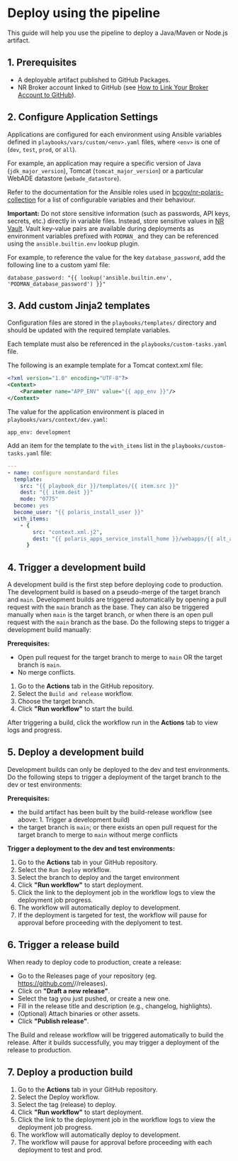 # Deploy using the pipeline

This guide will help you use the pipeline to deploy a Java/Maven or Node.js artifact.

## 1. Prerequisites

- A deployable artifact published to GitHub Packages.
- NR Broker account linked to GitHub (see [How to Link Your Broker Account to GitHub](https://apps.nrs.gov.bc.ca/int/confluence/display/OSCAR/Linking+to+a+GitHub+account)).

## 2. Configure Application Settings

Applications are configured for each environment using Ansible variables defined in `playbooks/vars/custom/<env>.yaml` files, where `<env>` is one of (`dev`, `test`, `prod`, or `all`).

For example, an application may require a specific version of Java (`jdk_major_version`), Tomcat (`tomcat_major_version`) or a particular WebADE datastore (`webade_datastore`).

Refer to the documentation for the Ansible roles used in [bcgov/nr-polaris-collection](https://github.com/bcgov/nr-polaris-collection/blob/main/README.md) for a list of configurable variables and their behaviour.

**Important:** Do not store sensitive information (such as passwords, API keys, secrets, etc.) directly in variable files. Instead, store sensitive values in [NR Vault](https://knox.io.nrs.gov.bc.ca). Vault key-value pairs are available during deployments as environment variables prefixed with `PODMAN_` and they can be referenced using the `ansible.builtin.env` lookup plugin.

For example, to reference the value for the key `database_password`, add the following line to a custom yaml file:

```
database_password: "{{ lookup('ansible.builtin.env', 'PODMAN_database_password') }}"
```

## 3. Add custom Jinja2 templates

Configuration files are stored in the `playbooks/templates/` directory and should be updated with the required template variables.

Each template must also be referenced in the `playbooks/custom-tasks.yaml` file.

The following is an example template for a Tomcat context.xml file:

```xml
<?xml version="1.0" encoding="UTF-8"?>
<Context>
    <Parameter name="APP_ENV" value="{{ app_env }}"/>
</Context>
```

The value for the application environment is placed in `playbooks/vars/context/dev.yaml`:

```
app_env: development
```

Add an item for the template to the `with_items` list in the `playbooks/custom-tasks.yaml` file:

```yaml
---
- name: configure nonstandard files
  template:
    src: "{{ playbook_dir }}/templates/{{ item.src }}"
    dest: "{{ item.dest }}"
    mode: "0775"
  become: yes
  become_user: "{{ polaris_install_user }}"
  with_items:
    - {
        src: "context.xml.j2",
        dest: "{{ polaris_apps_service_install_home }}/webapps/{{ alt_app_dir_name | default(context) }}/META-INF/context.xml"
      }
```

## 4. Trigger a development build

A development build is the first step before deploying code to production. The development build is based on a pseudo-merge of the target branch and `main`. Development builds are triggered automatically by opening a pull request with the `main` branch as the base. They can also be triggered manually when `main` is the target branch, or when there is an open pull request with the `main` branch as the base. Do the following steps to trigger a development build manually:

**Prerequisites:**

- Open pull request for the target branch to merge to `main` OR the target branch is `main`.
- No merge conflicts.

1. Go to the **Actions** tab in the GitHub repository.
2. Select the `Build and release` workflow.
3. Choose the target branch.
4. Click **"Run workflow"** to start the build.

After triggering a build, click the workflow run in the **Actions** tab to view logs and progress.

## 5. Deploy a development build

Development builds can only be deployed to the dev and test environments. Do the following steps to trigger a deployment of the target branch to the dev or test environments:

**Prerequisites:**

- the build artifact has been built by the build-release workflow (see above: 1. Trigger a development build)
- the target branch is `main`; or there exists an open pull request for the target branch to merge to `main` without merge conflicts

**Trigger a deployment to the dev and test environments:**

1. Go to the **Actions** tab in your GitHub repository.
2. Select the `Run Deploy` workflow.
3. Select the branch to deploy and the target environment
4. Click **"Run workflow"** to start deployment.
5. Click the link to the deployment job in the workflow logs to view the deployment job progress.
6. The workflow will automatically deploy to development.
7. If the deployment is targeted for test, the workflow will pause for approval before proceeding with the deplyoment to test.

## 6. Trigger a release build

When ready to deploy code to production, create a release:

  - Go to the Releases page of your repository (eg. https://github.com/<org>/<repo>/releases).
  - Click on **"Draft a new release"**.
  - Select the tag you just pushed, or create a new one.
  - Fill in the release title and description (e.g., changelog, highlights).
  - (Optional) Attach binaries or other assets.
  - Click **"Publish release"**.

The Build and release workflow will be triggered automatically to build the release. After it builds successfully, you may trigger a deployment of the release to production.

## 7. Deploy a production build

1. Go to the **Actions** tab in your GitHub repository.
2. Select the Deploy workflow.
3. Select the tag (release) to deploy.
4. Click **"Run workflow"** to start deployment.
5. Click the link to the deployment job in the workflow logs to view the deployment job progress.
6. The workflow will automatically deploy to development.
7. The workflow will pause for approval before proceeding with each deployment to test and prod.

